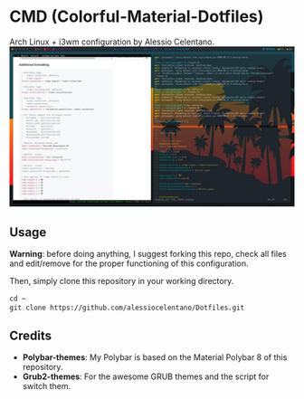 # CMD (Colorful-Material-Dotfiles)
Arch Linux + i3wm configuration by Alessio Celentano.
![Screenshot](assets/screenshot1.jpg)

## Usage
**Warning**: before doing anything, I suggest forking this repo, check all files and edit/remove for the proper functioning of this configuration.

Then, simply clone this repository in your working directory.
```
cd ~
git clone https://github.com/alessiocelentano/Dotfiles.git
```
## Credits
* **Polybar-themes**: My Polybar is based on the Material Polybar 8 of this repository.<br>
* **Grub2-themes**: For the awesome GRUB themes and the script for switch them.
